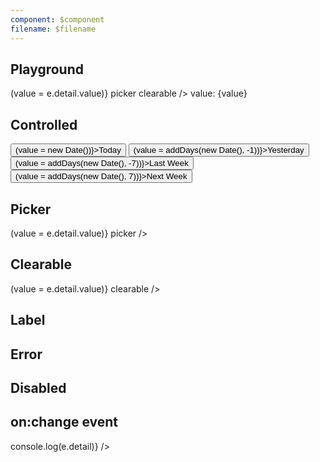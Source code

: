 ```yaml
---
component: $component
filename: $filename
---
```


<script>
  import { addDays } from 'date-fns';

  import Button from '$lib/components/Button.svelte';
  import DateField from '$lib/components/DateField.svelte';
  import Preview from '$lib/components/Preview.svelte';
  import SectionDivider from '$lib/components/SectionDivider.svelte';

  let value;
</script>

## Playground

<Preview>
  <DateField
    label="Birth date"
    {value}
    on:change={(e) => (value = e.detail.value)}
    picker
    clearable
  />
  value: {value}
</Preview>

## Controlled

<Preview>
  <DateField {value} />
  <Button on:click={() => (value = new Date())}>Today</Button>
  <Button on:click={() => (value = addDays(new Date(), -1))}>Yesterday</Button>
  <Button on:click={() => (value = addDays(new Date(), -7))}>Last Week</Button>
  <Button on:click={() => (value = addDays(new Date(), 7))}>Next Week</Button>
</Preview>

## Picker

<Preview>
  <DateField {value} on:change={(e) => (value = e.detail.value)} picker />
</Preview>

## Clearable

<Preview>
  <DateField {value} on:change={(e) => (value = e.detail.value)} clearable />
</Preview>

## Label

<Preview>
  <DateField label="Birth date" />
</Preview>

## Error

<Preview>
  <DateField label="Birth date" error="This is a required field" />
</Preview>

## Disabled

<Preview>
  <DateField label="Birth date" disabled />
</Preview>

## on:change event

<Preview>
  <DateField label="Birth date" on:change={(e) => console.log(e.detail)} />
</Preview>
